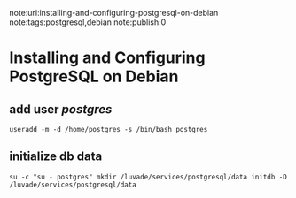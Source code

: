 note:uri:installing-and-configuring-postgresql-on-debian
note:tags:postgresql,debian
note:publish:0

# Installing and Configuring PostgreSQL on Debian

## add user *postgres*
`useradd -m -d /home/postgres -s /bin/bash postgres`

## initialize db data
`
su -c "su - postgres"
mkdir /luvade/services/postgresql/data
initdb -D /luvade/services/postgresql/data
`
